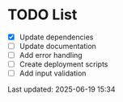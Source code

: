 # TODO List

- [x] Update dependencies
- [ ] Update documentation
- [ ] Add error handling
- [ ] Create deployment scripts
- [ ] Add input validation

Last updated: 2025-06-19 15:34

